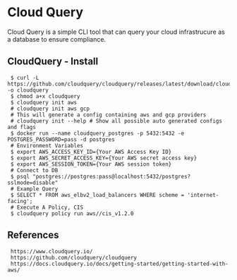 Cloud Query
=====

Cloud Query is a simple CLI tool that can query your cloud infrastrucure as a database to ensure compliance.  

CloudQuery - Install
--------------------

     $ curl -L https://github.com/cloudquery/cloudquery/releases/latest/download/cloudquery_linux_x86_64 -o cloudquery 
     $ chmod a+x cloudquery 
     $ cloudquery init aws 
     # cloudquery init aws gcp  
     # This will generate a config containing aws and gcp providers 
     # cloudquery init --help # Show all possible auto generated configs and flags 
     $ docker run --name cloudquery_postgres -p 5432:5432 -e POSTGRES_PASSWORD=pass -d postgres 
     # Environment Variables 
     $ export AWS_ACCESS_KEY_ID={Your AWS Access Key ID} 
     $ export AWS_SECRET_ACCESS_KEY={Your AWS secret access key} 
     $ export AWS_SESSION_TOKEN={Your AWS session token} 
     # Connect to DB 
     $ psql "postgres://postgres:pass@localhost:5432/postgres?sslmode=disable" 
     # Example Query 
     $ SELECT * FROM aws_elbv2_load_balancers WHERE scheme = 'internet-facing'; 
     # Execute A Policy, CIS 
     $ cloudquery policy run aws//cis_v1.2.0 

References
----------

     https://www.cloudquery.io/ 
     https://github.com/cloudquery/cloudquery 
     https://docs.cloudquery.io/docs/getting-started/getting-started-with-aws/ 
